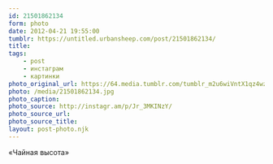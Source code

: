 ```yaml
---
id: 21501862134
form: photo
date: 2012-04-21 19:55:00
tumblr: https://untitled.urbansheep.com/post/21501862134/
title:
tags:
    - post
    - инстаграм
    - картинки
photo_original_url: https://64.media.tumblr.com/tumblr_m2u6wiVntX1qz4wzio1_640.jpg
photo: /media/21501862134.jpg
photo_caption: 
photo_source: http://instagr.am/p/Jr_3MKINzY/
photo_source_url:
photo_source_title:
layout: post-photo.njk
---
```


<p>«Чайная высота»</p>
